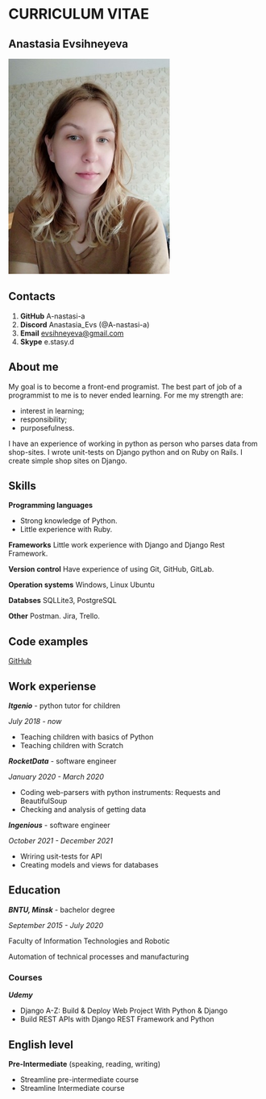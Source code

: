 # CURRICULUM VITAE


## Anastasia Evsihneyeva
![photo](photo.jpg "Моё фото")

## Contacts
1. **GitHub** A-nastasi-a
2. **Discord** Anastasia_Evs (@A-nastasi-a) 
3. **Email** evsihneyeva@gmail.com
4. **Skype** e.stasy.d

## About me
My goal is to become a front-end programist. The best part of job of a programmist to me is to never ended learning. 
For me my strength are:
- interest in learning; 
- responsibility;
- purposefulness.


I have an experience of working in python as person who parses data from shop-sites. I wrote unit-tests on Django python and on Ruby on Rails. I create simple shop sites on Django.

## Skills
**Programming languages**
* Strong knowledge of Python. 
* Little experience with Ruby. 


**Frameworks**
Little work experience with Django and Django Rest Framework. 


**Version control**
Have experience of using Git, GitHub, GitLab.


**Operation systems**
Windows, Linux Ubuntu


**Databses**
SQLLite3, PostgreSQL


**Other**
Postman. 
Jira, Trello.

## Code examples
[GitHub](https://github.com/A-nastasi-a "My GitHub")

## Work experiense
***Itgenio*** - python tutor for children


*July 2018 - now*
* Teaching children with basics of Python 
* Teaching children with Scratch

***RocketData*** - software engineer


*January 2020 - March 2020*
* Coding web-parsers with python instruments: Requests and BeautifulSoup
* Checking and analysis of getting data

***Ingenious*** - software engineer


*October 2021 - December 2021*
* Wriring usit-tests for API
* Creating models and views for databases

## Education
***BNTU, Minsk*** - bachelor degree


*September 2015 - July 2020*


Faculty of Information Technologies and Robotic


Automation of technical processes and manufacturing

### Courses
***Udemy***

* Django A-Z: Build & Deploy Web Project With Python & Django
* Build REST APIs with Django REST Framework and Python

## English level
**Pre-Intermediate** (speaking, reading, writing)

* Streamline pre-intermediate course
* Streamline Intermediate course
